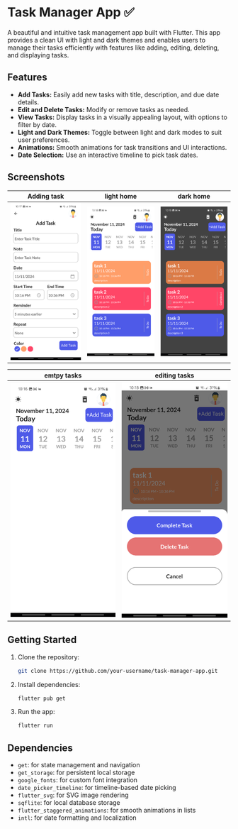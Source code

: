 # Task Manager App ✅

A beautiful and intuitive task management app built with Flutter. This app provides a clean UI with light and dark themes and enables users to manage their tasks efficiently with features like adding, editing, deleting, and displaying tasks.

## Features
- **Add Tasks:** Easily add new tasks with title, description, and due date details.
- **Edit and Delete Tasks:** Modify or remove tasks as needed.
- **View Tasks:** Display tasks in a visually appealing layout, with options to filter by date.
- **Light and Dark Themes:** Toggle between light and dark modes to suit user preferences.
- **Animations:** Smooth animations for task transitions and UI interactions.
- **Date Selection:** Use an interactive timeline to pick task dates.

## Screenshots
| Adding task  | light home  | dark home |
|---------------|--------------|--------------| 
| ![adding task](screenshots/adding_task.png) | ![light home ](screenshots/home_light.png) | ![dark home](screenshots/home_dark.png) 

 | emtpy tasks | editing tasks |
 |---------------|--------------|
 | ![empty task](screenshots/empty_tasks.png) | ![editing task ](screenshots/edit_task.png)

## Getting Started

1. Clone the repository:
    ```bash
    git clone https://github.com/your-username/task-manager-app.git
    ```
2. Install dependencies:
    ```bash
    flutter pub get
    ```
3. Run the app:
    ```bash
    flutter run
    ```

## Dependencies
- `get`: for state management and navigation
- `get_storage`: for persistent local storage
- `google_fonts`: for custom font integration
- `date_picker_timeline`: for timeline-based date picking
- `flutter_svg`: for SVG image rendering
- `sqflite`: for local database storage
- `flutter_staggered_animations`: for smooth animations in lists
- `intl`: for date formatting and localization

